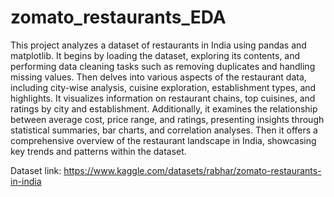 # zomato_restaurants_EDA

This project analyzes a dataset of restaurants in India using pandas and matplotlib. It begins by loading the dataset, exploring its contents, and performing data cleaning tasks such as removing duplicates and handling missing values. Then delves into various aspects of the restaurant data, including city-wise analysis, cuisine exploration, establishment types, and highlights. It visualizes information on restaurant chains, top cuisines, and ratings by city and establishment. Additionally, it examines the relationship between average cost, price range, and ratings, presenting insights through statistical summaries, bar charts, and correlation analyses. Then it offers a comprehensive overview of the restaurant landscape in India, showcasing key trends and patterns within the dataset.


Dataset link: https://www.kaggle.com/datasets/rabhar/zomato-restaurants-in-india
